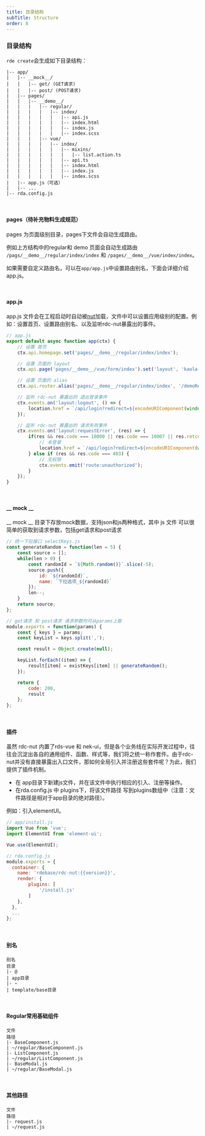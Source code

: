 ```yaml
---
title: 目录结构
subTitle: Structure
order: 8
---
```


### 目录结构

`rde create`会生成如下目录结构：

```
|-- app/
|   |-- __mock__/
|   |   |-- get/ (GET请求)
|   |   |-- post/ (POST请求)
|   |-- pages/
|   |   |-- __demo__/
|   |   |   |-- regular/
|   |   |   |   |-- index/
|   |   |   |   |   |-- api.js
|   |   |   |   |   |-- index.html
|   |   |   |   |   |-- index.js
|   |   |   |   |   |-- index.scss
|   |   |   |-- vue/
|   |   |   |   |-- index/
|   |   |   |   |   |-- mixins/
|   |   |   |   |   |   |-- list.action.ts
|   |   |   |   |   |-- api.ts
|   |   |   |   |   |-- index.html
|   |   |   |   |   |-- index.js
|   |   |   |   |   |-- index.scss
|   |-- app.js（可选）
|   |-- ...
|-- rda.config.js
```

&emsp;

#### pages（待补充物料生成规范）

pages 为页面级别目录，pages下文件会自动生成路由。

例如上方结构中的regular和 demo 页面会自动生成路由 `/pags/__demo__/regular/index/index` 和 `/pages/__demo__/vue/index/index`。

如果需要自定义路由名，可以在`app/app.js`中设置路由别名，下面会详细介绍 app.js。

&emsp;

#### app.js

app.js 文件会在工程启动时自动被[nut](https://nut.js.org/)加载，文件中可以设置应用级别的配置。例如：设置首页、设置路由别名、以及监听rdc-nut暴露出的事件。

```javascript
// app.js
export default async function app(ctx) {
    // 设置 首页
    ctx.api.homepage.set('pages/__demo__/regular/index/index');

    // 设置 页面的 layout
    ctx.api.page('pages/__demo__/vue/form/index').set('layout', 'kaola-basic');

    // 设置 页面的 alias
    ctx.api.router.alias('pages/__demo__/regular/index/index', '/demoRegular/index');

    // 监听 rdc-nut 暴露出的 退出登录事件
    ctx.events.on('layout:logout', () => {
        location.href = `/api/login?redirect=${encodeURIComponent(window.location.href)}`;
    });

    // 监听 rdc-nut 暴露出的 请求失败事件
    ctx.events.on('layout:requestError', (res) => {
        if(res && res.code === 10000 || res.code === 10007 || res.retcode === 10007) {
            // 未登录
            location.href = `/api/login?redirect=${encodeURIComponent(window.location.href)}`;
        } else if (res && res.code === 403) {
            // 无权限
            ctx.events.emit('route:unauthorized');
        }
    });
}

```

&emsp;

#### __ mock __

__ mock __ 目录下存放mock数据，支持json和js两种格式，其中 js 文件 可以很简单的获取到请求参数，包括get请求和post请求

```javascript
// 统一下拉接口 selectKeys.js
const generateRandom = function(len = 5) {
    const source = [];
    while(len > 0) {
        const randomId = `${Math.random()}`.slice(-5);
        source.push({
            id: `${randomId}`,
            name: `下拉选项_${randomId}`
        });
        len--;
    }
    return source;
};

// get请求 和 post请求 请求参数均可从params上取
module.exports = function(params) {
    const { keys } = params;
    const keyList = keys.split(',');

    const result = Object.create(null);

    keyList.forEach((item) => {
        result[item] = existKeys[item] || generateRandom();
    });

    return {
        code: 200,
        result
    };
};

```

&emsp;

#### 插件

虽然 rdc-nut 内置了rds-vue 和 nek-ui，但是各个业务线在实际开发过程中，往往会沉淀出各自的通用组件、函数、样式等，我们将之统一称作套件。由于rdc-nut并没有直接暴露出入口文件，那如何全局引入并注册这些套件呢？为此，我们提供了插件机制。

- 在 app目录下新建js文件，并在该文件中执行相应的引入、注册等操作。
- 在rda.config.js 中 plugins下，将该文件路径 写到plugins数组中（注意：文件路径是相对于app目录的绝对路径）。

例如：引入elementUI。
```javascript
// app/install.js
import Vue from 'vue';
import ElementUI from 'element-ui';

Vue.use(ElementUI);
```

```javascript
// rda.config.js
module.exports = {
  container: {
    name: 'rdebase/rdc-nut:{{version}}',
    render: {
        plugins: [
            '/install.js'
        ]
    },
  },
  ...
};
```

&emsp;

#### 别名

```table
别名
目录
|- @
| app目录
|- ~
| template/base目录
```

&emsp;

#### Regular常用基础组件

```table
文件
路径
|- BaseComponent.js
| ~/regular/BaseComponent.js
|- ListComponent.js
| ~/regular/ListComponent.js
|- BaseModal.js
| ~/regular/BaseModal.js
 ```

&emsp;

#### 其他路径

```table
文件
路径
|- request.js
| ~/request.js
```
